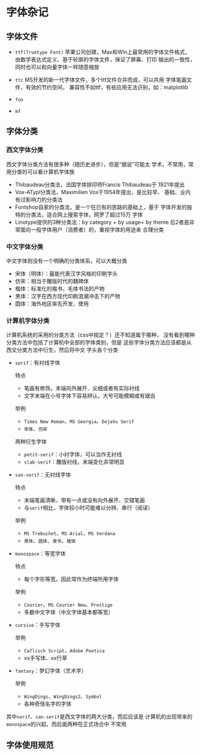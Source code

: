 #	字体杂记

##	字体文件

-	`ttf(Truetype Font)`
	苹果公司创建，Max和Win上最常用的字体文件格式，
	由数学表达式定义、基于轮廓的字体文件，保证了屏幕、打印
	输出的一致性，同时也可以和向量字体一样随意缩放

-	`ttc`
	MS开发的新一代字体文件，多个ttf文件合并而成，可以共用
	字体笔画文件，有效的节约空间，
	兼容性不如ttf，有些应用无法识别，如：matplotlib

-	`fon`

-	`mf`

##	字体分类

###	西文字体分类

西文字体分类方法有很多种（随历史进步），但是“据说”可能太
学术，不常用，常用分类的可以看计算机字体族

-	Thibaudeau分类法，法国字体排印师Francis Thibaudeau于
	1921年提出
-	Vox-ATypl分类法，Maximilien Vox于1954年提出，是比较早、
	基础、业内有过影响力的分类法
-	Fontshop自家的分类法，是一个在已有的思路的基础上，基于
	字体开发的独特的分类法，适合网上搜索字体，网罗了超过15万
	字体
-	Linotype提供的3种分类法：by category + by usage+ by theme
	后2者是非常面向一般字体用户（消费者）的，重视字体的用途来
	合理分类

###	中文字体分类

中文字体则没有一个明确的分类体系，可以大概分类

-	宋体（明体）：最能代表汉字风格的印刷字头
-	仿宋：相当于雕版时代的魏碑体
-	楷体：标准化的楷书，毛体书法的产物
-	黑体：汉字在西方现代印刷浪潮冲击下的产物
-	圆体：海外地区率先开发、使用

###	计算机字体分类

计算机系统的采用的分类方法（css中规定？）还不知道属于哪种，
没有看到哪种分类方法中包括了计算机中全部的字体类别，但是
这些字体分类方法应该都是从西文分类方法中衍生，然后将中文
字头各个分类

-	`serif`：有衬线字体

	特点
	-	笔画有修饰，末端向外展开、尖细或者有实际衬线
	-	文字末端在小号字体下容易辨认，大号可能模糊或有锯齿

	举例
	-	`Times New Roman`、`MS Georgia`、`DejaVu Serif`
	-	`宋体`、`仿宋`

	两种衍生字体
	-	`petit-serif`：小衬字体，可以当作无衬线
	-	`slab-serif`：雕版衬线，末端变化非常明显

-	`san-serif`：无衬线字体

	特点
	-	末端笔画清晰，带有一点或没有向外展开、交错笔画
	-	与`serif`相比，字体较小时可能难以分辨、串行（阅读）

	举例
	-	`MS Trebuchet`、`MS Arial`、`MS Verdana`
	-	`黑体`、`圆体`、`隶书`、`楷体`

-	`monospace`：等宽字体

	特点
	-	每个字形等宽，因此常作为终端所用字体

	举例

	-	`Courier`、`MS Courier New`、`Prestige`
	-	多数中文字体（中文字体基本都等宽）

-	`cursive`：手写字体

	举例
	-	`Caflisch Script`、`Adobe Poetica`
	-	xx手写体、xx行草 

-	`fantasy`：梦幻字体（艺术字）

	举例
	-	`WingDings`、`WingDings2`、`Symbol`
	-	各种奇怪名字的字体

其中`serif`、`san-serif`是西文字体的两大分类，而后应该是
计算机的出现带来的`monospace`的兴起，而后面两种在正式场合中
不常用

##	字体使用规范
